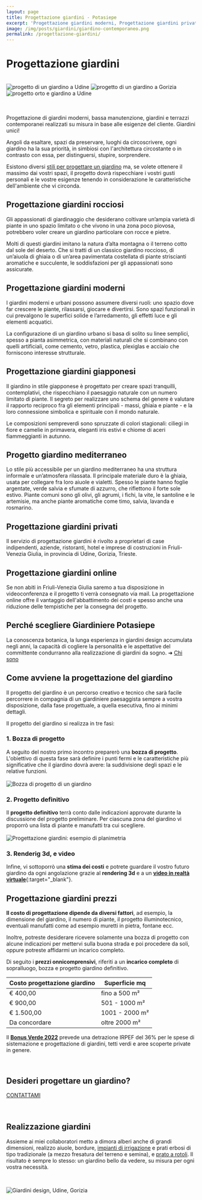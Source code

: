 ```yaml
---
layout: page
title: Progettazione giardini - Potasiepe
excerpt: 'Progettazione giardini moderni, Progettazione giardini privati, Progettazione giardini rocciosi. Progettazione giardini in Udine, Gorizia, Friuli-Venezia Giulia'
image: /img/posts/giardini/giardino-contemporaneo.png
permalink: /progettazione-giardini/
---
```

# Progettazione giardini

<br/>
<div class="carousel">
  <img class="mySlides" src="{{ site.baseurl }}/img/slides/progettazione-giardini/progetto1.jpg" alt="progetto di un giardino a Udine" title="progetto di un giardino a Udine">
  <img class="mySlides" src="{{ site.baseurl }}/img/slides/progettazione-giardini/progetto2.jpg" alt="progetto di un giardino a Gorizia" title="progetto di un giardino a Gorizia">
  <img class="mySlides" src="{{ site.baseurl }}/img/slides/progettazione-giardini/progetto3.jpg" alt="progetto orto e giardino a Udine" title="progetto orto e giardino a Udine">
</div>
<br/><br/>

Progettazione di giardini moderni, bassa manutenzione, giardini e terrazzi contemporanei realizzati su misura in base alle esigenze del cliente. Giardini unici!

Angoli da esaltare, spazi da preservare, luoghi da circoscrivere, ogni giardino ha la sua priorità, in simbiosi con l'architettura circostante o in contrasto con essa, per distinguersi, stupire, sorprendere.

Esistono diversi [stili per progettare un giardino](/consigli-di-giardinaggio/come-progettare-il-giardino "stili progettazione giardino") ma, se volete ottenere il massimo dai vostri spazi, il progetto dovrà rispecchiare i vostri gusti personali e le vostre esigenze tenendo in considerazione le caratteristiche dell'ambiente che vi circonda.

## Progettazione giardini rocciosi

Gli appassionati di giardinaggio che desiderano coltivare un’ampia varietà di piante in uno spazio limitato o che vivono in una zona poco piovosa, potrebbero voler creare un giardino particolare con rocce e pietre.

Molti di questi giardini imitano la natura d’alta montagna o il terreno cotto dal sole del deserto. Che si tratti di un classico giardino roccioso, di un’aiuola di ghiaia o di un’area pavimentata costellata di piante striscianti aromatiche e succulente, le soddisfazioni per gli appassionati sono assicurate.

## Progettazione giardini moderni

I giardini moderni e urbani possono assumere diversi ruoli: uno spazio dove far crescere le piante, rilassarsi, giocare e divertirsi. Sono spazi funzionali in cui prevalgono le superfici solide e l’arredamento, gli effetti luce e gli elementi acquatici.

La configurazione di un giardino urbano si basa di solito su linee semplici, spesso a pianta asimmetrica, con materiali naturali che si combinano con quelli artificiali, come cemento, vetro, plastica, plexiglas e acciaio che forniscono interesse strutturale.

## Progettazione giardini giapponesi

Il giardino in stile giapponese è progettato per creare spazi tranquilli, contemplativi, che rispecchiano il paesaggio naturale con un numero limitato di piante. Il segreto per realizzare uno schema del genere è valutare il rapporto reciproco fra gli elementi principali - massi, ghiaia e piante - e la loro connessione simbolica e spirituale con il mondo naturale.

Le composizioni sempreverdi sono spruzzate di colori stagionali: ciliegi in fiore e camelie in primavera, eleganti iris estivi e chiome di aceri fiammeggianti in autunno.

## Progetto giardino mediterraneo

Lo stile più accessibile per un giardino mediterraneo ha una struttura informale e un’atmosfera rilassata. Il principale materiale duro è la ghiaia, usata per collegare fra loro aiuole e vialetti. Spesso le piante hanno foglie argentate, verde salvia e sfumate di azzurro, che riflettono il forte sole estivo. Piante comuni sono gli olivi, gli agrumi, i fichi, la vite, le santoline e le artemisie, ma anche piante aromatiche come timo, salvia, lavanda e rosmarino.

## Progettazione giardini privati

Il servizio di progettazione giardini è rivolto a proprietari di case indipendenti, aziende, ristoranti, hotel e imprese di costruzioni in Friuli-Venezia Giulia, in provincia di Udine, Gorizia, Trieste.

## Progettazione giardini online

Se non abiti in Friuli-Venezia Giulia saremo a tua disposizione in videoconferenza e il progetto ti verrà consegnato via mail. La progettazione online offre il vantaggio dell'abbattimento dei costi e spesso anche una riduzione delle tempistiche per la consegna del progetto.

## Perché scegliere Giardiniere Potasiepe

La conoscenza botanica, la lunga esperienza in giardini design accumulata negli anni, la capacità di cogliere la personalità e le aspettative del committente condurranno alla realizzazione di giardini da sogno. &#10140; [Chi sono](/chi-sono/ "About")

## Come avviene la progettazione del giardino

Il progetto del giardino è un percorso creativo e tecnico che sarà facile percorrere in compagnia di un giardiniere paesaggista sempre a vostra disposizione, dalla fase progettuale, a quella esecutiva, fino ai minimi dettagli.

Il progetto del giardino si realizza in tre fasi:

### 1. Bozza di progetto
A seguito del nostro primo incontro preparerò una **bozza di progetto**. L'obiettivo di questa fase sarà definire i punti fermi e le caratteristiche più significative che il giardino dovrà avere: la suddivisione degli spazi e le relative funzioni.
<br/><br/>
![Bozza di progetto di un giardino](/img/slides/progettazione-giardini/bozza-progetto-giardino.jpg "Bozza di progetto di un giardino a Udine")

### 2. Progetto definitivo
Il **progetto definitivo** terrà conto dalle indicazioni approvate durante la discussione del progetto preliminare. Per ciascuna zona del giardino vi proporrò una lista di piante e manufatti tra cui scegliere.
<br/><br/>
![Progettazione giardini: esempio di planimetria](/img/slides/progettazione-giardini/planimetria.jpg "Progettazione giardini a Udine e Gorizia - planimetria di progetto definitivo")

### 3. Renderig 3d, e video
Infine, vi sottoporrò una **stima dei costi** e potrete guardare il vostro futuro giardino da ogni angolazione grazie al **rendering 3d** e a un [**video in realtà virtuale**](https://www.youtube.com/channel/UChOregSevfw5GAASxrTh2DQ "Vai al canale YouTube di Potasiepe - Progettazione giardini a Udine e Gorizia"){:target="_blank"}.

## Progettazione giardini prezzi

**Il costo di progettazione dipende da diversi fattori**, ad esempio, la dimensione del giardino, il numero di piante, il progetto illuminotecnico, eventuali manufatti come ad esempio muretti in pietra, fontane ecc.

Inoltre, potreste desiderare ricevere solamente una bozza di progetto con alcune indicazioni per mettervi sulla buona strada e poi procedere da soli, oppure potreste affidarmi un incarico completo.

Di seguito i **prezzi onnicomprensivi**, riferiti a un **incarico completo** di sopralluogo, bozza e progetto giardino definitivo.

| Costo progettazione giardino | Superficie mq |
| ------------------  | ---------------- |
| € 400,00            | fino a 500 m²    |
| € 900,00            | 501 - 1000 m²    |
| € 1.500,00          | 1001 - 2000 m²   |
| Da concordare       | oltre 2000 m²  |

Il [**Bonus Verde 2022**](/consigli-di-giardinaggio/bonus-verde "Scopri tutto su Bonus Verde 2022") prevede una detrazione IRPEF del 36% per le spese di sistemazione e progettazione di giardini, tetti verdi e aree scoperte private in genere.

<br/>
<div class="text-center">
  <h2>Desideri progettare un giardino?</h2>
  <a title="contatti" href="/contatti/" aria-label="contatti" class="button">CONTATTAMI</a>
</div>
<br/><br/>

## Realizzazione giardini

Assieme ai miei collaboratori metto a dimora alberi anche di grandi dimensioni, realizzo aiuole, bordure, [impianti di irrigazione](/impianti-di-irrigazione/ "irrigazione giardino") e prati erbosi di tipo tradizionale (a mezzo fresatura del terreno e semina), e [prato a rotoli](/prato-a-rotoli/ "prato a rotoli"). Il risultato è sempre lo stesso: un giardino bello da vedere, su misura per ogni vostra necessità.

<br/>

![Giardini design, Udine, Gorizia](\img\posts\giardini\giardino-acquatico.jpg "Giardini design, Udine, Gorizia")

<script>var myIndex=0;function carousel(){var e,l=document.getElementsByClassName("mySlides");for(e=0;e<l.length;e++)l[e].style.display="none";++myIndex>l.length&&(myIndex=1),l[myIndex-1].style.display="block",setTimeout(carousel,2e3)}carousel();</script>
